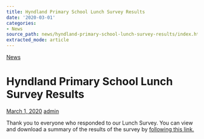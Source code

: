 ```yaml
---
title: Hyndland Primary School Lunch Survey Results
date: '2020-03-01'
categories:
- News
source_path: news/hyndland-primary-school-lunch-survey-results/index.html
extracted_mode: article
---
```

[News](/news/)

# Hyndland Primary School Lunch Survey Results

[March 1, 2020](/news/hyndland-primary-school-lunch-survey-results/) [admin](author/admin/)

Thank you to everyone who responded to our Lunch Survey. You can view and download a summary of the results of the survey by [following this link.](/news/hyndland-primary-school-lunch-survey-results/)
